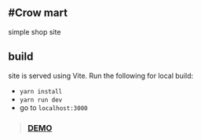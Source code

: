 #Crow mart
--
simple shop site 
## build 
site is served using Vite.  Run the following for local build:
- `yarn install`
- `yarn run dev`
- go to `localhost:3000`

> ### [DEMO](https://codesandbox.io/s/charming-sea-nl4znf?file=/package.json)


